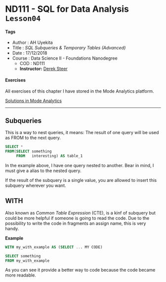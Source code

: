 # ND111 - SQL for Data Analysis `Lesson04`

#### Tags
* Author : AH Uyekita
* Title  : _SQL Subqueries & Temporary Tables (Advanced)_
* Date   : 17/12/2018
* Course : Data Science II - Foundations Nanodegree
    * COD    : ND111
    * **Instructor:** [Derek Steer][derek]

[derek]: https://modeanalytics.com

#### Exercises

All exercises of this chapter I have stored in the Mode Analytics platform.

[Solutions in Mode Analytics][sol_ma]

[sol_ma]: https://modeanalytics.com/ah_uyekita/reports/c44f93e9f2d4

********************************************************************************

## Subqueries

This is a way to nest queries, it means: The result of one query will be used as FROM to the next query.

```sql
SELECT *
FROM(SELECT something
     FROM   interesting) AS table_1
```
In the example above, I have one query nested to another. Bear in mind, I must give a alias to the nested query.

If the result of the subquery is a single value, you are allowed to insert this subquery wherever you want.

## WITH

Also known as _Common Table Expression_ (CTE), is a kinf of subquery but could be more helpful if someone is going to read the code. Due to the possibility to write the code in fragments an assign name, this is very handy.

**Example**
```sql
WITH my_with_example AS (SELECT ... MY CODE)

SELECT something
FROM my_with_example
```
As you can see it provide a better way to code because the code became more readable.
